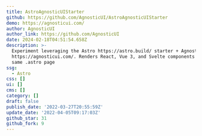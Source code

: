 ```yaml
---
title: AstroAgnosticUIStarter
github: https://github.com/AgnosticUI/AstroAgnosticUIStarter
demo: https://agnosticui.com/
author: AgnosticUI
author_link: https://github.com/AgnosticUI
date: 2024-02-18T04:51:54.658Z
description: >-
  Experiment leveraging the Astro https://astro.build/ starter + AgnosticUI
  https://agnosticui.com/. Renders React, Vue 3, and Svelte components on the
  same .astro page
ssg:
  - Astro
css: []
ui: []
cms: []
category: []
draft: false
publish_date: '2022-03-27T20:55:59Z'
update_date: '2022-04-05T09:17:03Z'
github_star: 31
github_fork: 9
---
```

